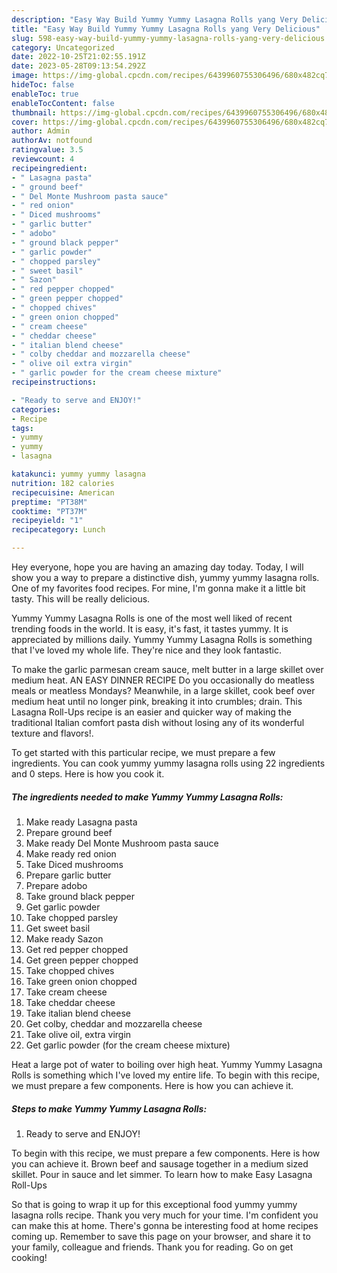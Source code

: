 ```yaml
---
description: "Easy Way Build Yummy Yummy Lasagna Rolls yang Very Delicious"
title: "Easy Way Build Yummy Yummy Lasagna Rolls yang Very Delicious"
slug: 598-easy-way-build-yummy-yummy-lasagna-rolls-yang-very-delicious
category: Uncategorized
date: 2022-10-25T21:02:55.191Z
date: 2023-05-28T09:13:54.292Z
image: https://img-global.cpcdn.com/recipes/6439960755306496/680x482cq70/yummy-yummy-lasagna-rolls-recipe-main-photo.jpg
hideToc: false
enableToc: true
enableTocContent: false
thumbnail: https://img-global.cpcdn.com/recipes/6439960755306496/680x482cq70/yummy-yummy-lasagna-rolls-recipe-main-photo.jpg
cover: https://img-global.cpcdn.com/recipes/6439960755306496/680x482cq70/yummy-yummy-lasagna-rolls-recipe-main-photo.jpg
author: Admin
authorAv: notfound
ratingvalue: 3.5
reviewcount: 4
recipeingredient:
- " Lasagna pasta"
- " ground beef"
- " Del Monte Mushroom pasta sauce"
- " red onion"
- " Diced mushrooms"
- " garlic butter"
- " adobo"
- " ground black pepper"
- " garlic powder"
- " chopped parsley"
- " sweet basil"
- " Sazon"
- " red pepper chopped"
- " green pepper chopped"
- " chopped chives"
- " green onion chopped"
- " cream cheese"
- " cheddar cheese"
- " italian blend cheese"
- " colby cheddar and mozzarella cheese"
- " olive oil extra virgin"
- " garlic powder for the cream cheese mixture"
recipeinstructions:

- "Ready to serve and ENJOY!"
categories:
- Recipe
tags:
- yummy
- yummy
- lasagna

katakunci: yummy yummy lasagna 
nutrition: 182 calories
recipecuisine: American
preptime: "PT38M"
cooktime: "PT37M"
recipeyield: "1"
recipecategory: Lunch

---
```



Hey everyone, hope you are having an amazing day today. Today, I will show you a way to prepare a distinctive dish, yummy yummy lasagna rolls. One of my favorites food recipes. For mine, I'm gonna make it a little bit tasty. This will be really delicious.

Yummy Yummy Lasagna Rolls is one of the most well liked of recent trending foods in the world. It is easy, it's fast, it tastes yummy. It is appreciated by millions daily. Yummy Yummy Lasagna Rolls is something that I've loved my whole life. They're nice and they look fantastic.

To make the garlic parmesan cream sauce, melt butter in a large skillet over medium heat. AN EASY DINNER RECIPE Do you occasionally do meatless meals or meatless Mondays? Meanwhile, in a large skillet, cook beef over medium heat until no longer pink, breaking it into crumbles; drain. This Lasagna Roll-Ups recipe is an easier and quicker way of making the traditional Italian comfort pasta dish without losing any of its wonderful texture and flavors!.


To get started with this particular recipe, we must prepare a few ingredients. You can cook yummy yummy lasagna rolls using 22 ingredients and 0 steps. Here is how you cook it.

<!--inarticleads1-->

##### The ingredients needed to make Yummy Yummy Lasagna Rolls:

1. Make ready  Lasagna pasta
1. Prepare  ground beef
1. Make ready  Del Monte Mushroom pasta sauce
1. Make ready  red onion
1. Take  Diced mushrooms
1. Prepare  garlic butter
1. Prepare  adobo
1. Take  ground black pepper
1. Get  garlic powder
1. Take  chopped parsley
1. Get  sweet basil
1. Make ready  Sazon
1. Get  red pepper chopped
1. Get  green pepper chopped
1. Take  chopped chives
1. Take  green onion chopped
1. Take  cream cheese
1. Take  cheddar cheese
1. Take  italian blend cheese
1. Get  colby, cheddar and mozzarella cheese
1. Take  olive oil, extra virgin
1. Get  garlic powder (for the cream cheese mixture)


Heat a large pot of water to boiling over high heat. Yummy Yummy Lasagna Rolls is something which I&#39;ve loved my entire life. To begin with this recipe, we must prepare a few components. Here is how you can achieve it. 

<!--inarticleads2-->

##### Steps to make Yummy Yummy Lasagna Rolls:


1. Ready to serve and ENJOY!

To begin with this recipe, we must prepare a few components. Here is how you can achieve it. Brown beef and sausage together in a medium sized skillet. Pour in sauce and let simmer. To learn how to make Easy Lasagna Roll-Ups 

So that is going to wrap it up for this exceptional food yummy yummy lasagna rolls recipe. Thank you very much for your time. I'm confident you can make this at home. There's gonna be interesting food at home recipes coming up. Remember to save this page on your browser, and share it to your family, colleague and friends. Thank you for reading. Go on get cooking!
